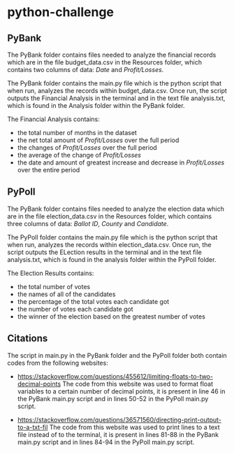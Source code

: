 # python-challenge
## PyBank
The PyBank folder contains files needed to analyze the financial records which are in the file budget_data.csv in the Resources folder, which contains two columns of data: _Date_ and _Profit/Losses_. 

The PyBank folder contains the main.py file which is the python script that when run, analyzes the records within budget_data.csv. Once run, the script outputs the Financial Analysis in the terminal and in the text file analysis.txt, which is found in the Analysis folder within the PyBank folder.

The Financial Analysis contains:
- the total number of months in the dataset
- the net total amount of _Profit/Losses_ over the full period
- the changes of _Profit/Losses_ over the full period
- the average of the change of _Profit/Losses_
- the date and amount of greatest increase and decrease in _Profit/Losses_ over the entire period

## PyPoll
The PyBank folder contains files needed to analyze the election data which are in the file election_data.csv in the Resources folder, which contains three columns of data: _Ballot ID_, _County_ and _Candidate_. 

The PyPoll folder contains the main.py file which is the python script that when run, analyzes the records within election_data.csv. Once run, the script outputs the ELection results in the terminal and in the text file analysis.txt, which is found in the analysis folder within the PyPoll folder.

The Election Results contains:
- the total number of votes
- the names of all of the candidates
- the percentage of the total votes each candidate got
- the number of votes each candidate got
- the winner of the election based on the greatest number of votes

## Citations
The script in main.py in the PyBank folder and the PyPoll folder both contain codes from the following websites:
- https://stackoverflow.com/questions/455612/limiting-floats-to-two-decimal-points
  The code from this website was used to format float variables to a certain number of decimal points, it is present in line 46 in the PyBank main.py script and in lines 50-52 in the PyPoll main.py script.

- https://stackoverflow.com/questions/36571560/directing-print-output-to-a-txt-fil
  The code from this website was used to print lines to a text file instead of to the terminal, it is present in lines 81-88 in the PyBank main.py script and in lines 84-94 in the PyPoll main.py script.
